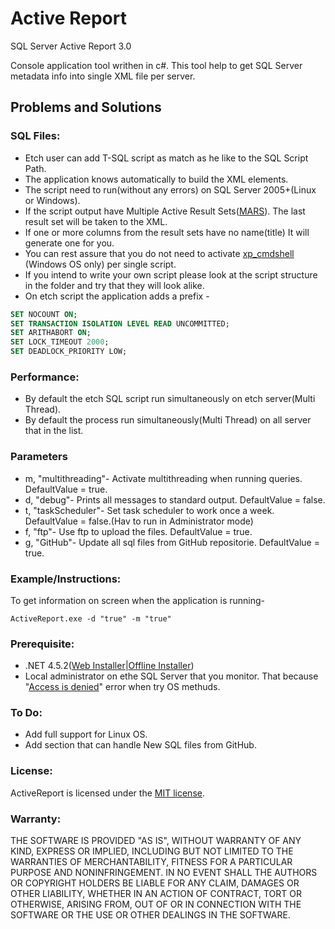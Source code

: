 # Active Report
SQL Server Active Report 3.0

Console application tool writhen in c#.
This tool help to get SQL Server metadata info into single XML file per server.

## Problems and Solutions

### SQL Files:
* Etch user can add T-SQL script as match as he like to the SQL Script Path.
* The application knows automatically to build the XML elements.
* The script need to run(without any errors) on SQL Server 2005+(Linux or Windows).
* If the script output have Multiple Active Result Sets([MARS](https://docs.microsoft.com/en-us/sql/relational-databases/native-client/features/using-multiple-active-result-sets-mars)). The last result set will be taken to the XML.
* If one or more columns from the result sets have no name(title) It will generate one for you.
* You can rest assure that you do not need to activate [xp_cmdshell](https://docs.microsoft.com/en-us/sql/relational-databases/system-stored-procedures/xp-cmdshell-transact-sql) (Windows OS only) per single script.
* If you intend to write your own script please look at the script structure in the folder and try that they will look alike.
* On etch script the application adds a prefix - 
```sql
SET NOCOUNT ON;
SET TRANSACTION ISOLATION LEVEL READ UNCOMMITTED;
SET ARITHABORT ON;
SET LOCK_TIMEOUT 2000;
SET DEADLOCK_PRIORITY LOW;
```

### Performance:
* By default the etch SQL script run simultaneously on etch server(Multi Thread).
* By default the process run simultaneously(Multi Thread) on all server that in the list.

### Parameters
* m, "multithreading"- Activate multithreading when running queries. DefaultValue = true.
* d, "debug"- Prints all messages to standard output. DefaultValue = false.
* t, "taskScheduler"- Set task scheduler to work once a week. DefaultValue = false.(Hav to run in Administrator mode)
* f, "ftp"- Use ftp to upload the files. DefaultValue = true.
* g, "GitHub"- Update all sql files from GitHub repositorie. DefaultValue = true.

### Example/Instructions:
To get information on screen when the application is running-
```
ActiveReport.exe -d "true" -m "true"
```
### Prerequisite:
* .NET 4.5.2([Web Installer](https://www.microsoft.com/en-us/download/details.aspx?id=42643)|[Offline Installer](https://www.microsoft.com/en-us/download/details.aspx?id=42642))
* Local administrator on ethe SQL Server that you monitor. That because "[Access is denied](https://social.msdn.microsoft.com/Forums/vstudio/en-US/6229334e-d5ef-4016-9e7e-1c8718be8d43/access-is-denied-exception-from-hresult-0x80070005-eaccessdenied-in-vbnet?forum=netfxbcl&prof=required)" error when try OS methuds.

### To Do:
* Add full support for Linux OS.
* Add section that can handle New SQL files from GitHub.

### License:
ActiveReport is licensed under the [MIT license](https://github.com/crs2007/ActiveReport/blob/master/LICENSE).

### Warranty:
THE SOFTWARE IS PROVIDED "AS IS", WITHOUT WARRANTY OF ANY KIND, EXPRESS 
OR IMPLIED, INCLUDING BUT NOT LIMITED TO THE WARRANTIES OF 
MERCHANTABILITY, FITNESS FOR A PARTICULAR PURPOSE AND NONINFRINGEMENT. 
IN NO EVENT SHALL THE AUTHORS OR COPYRIGHT HOLDERS BE LIABLE FOR ANY 
CLAIM, DAMAGES OR OTHER LIABILITY, WHETHER IN AN ACTION OF CONTRACT, 
TORT OR OTHERWISE, ARISING FROM, OUT OF OR IN CONNECTION WITH THE 
SOFTWARE OR THE USE OR OTHER DEALINGS IN THE SOFTWARE. 
